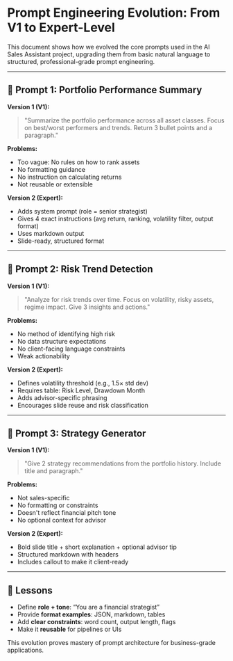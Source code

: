 # Prompt Engineering Evolution: From V1 to Expert-Level

This document shows how we evolved the core prompts used in the AI Sales Assistant project, upgrading them from basic natural language to structured, professional-grade prompt engineering.

---

## 🔹 Prompt 1: Portfolio Performance Summary

**Version 1 (V1):**
> "Summarize the portfolio performance across all asset classes. Focus on best/worst performers and trends. Return 3 bullet points and a paragraph."

**Problems:**
- Too vague: No rules on how to rank assets
- No formatting guidance
- No instruction on calculating returns
- Not reusable or extensible

**Version 2 (Expert):**
- Adds system prompt (role = senior strategist)
- Gives 4 exact instructions (avg return, ranking, volatility filter, output format)
- Uses markdown output
- Slide-ready, structured format

---

## 🔹 Prompt 2: Risk Trend Detection

**Version 1 (V1):**
> "Analyze for risk trends over time. Focus on volatility, risky assets, regime impact. Give 3 insights and actions."

**Problems:**
- No method of identifying high risk
- No data structure expectations
- No client-facing language constraints
- Weak actionability

**Version 2 (Expert):**
- Defines volatility threshold (e.g., 1.5× std dev)
- Requires table: Risk Level, Drawdown Month
- Adds advisor-specific phrasing
- Encourages slide reuse and risk classification

---

## 🔹 Prompt 3: Strategy Generator

**Version 1 (V1):**
> "Give 2 strategy recommendations from the portfolio history. Include title and paragraph."

**Problems:**
- Not sales-specific
- No formatting or constraints
- Doesn't reflect financial pitch tone
- No optional context for advisor

**Version 2 (Expert):**
- Bold slide title + short explanation + optional advisor tip
- Structured markdown with headers
- Includes callout to make it client-ready

---

## 🧠 Lessons

- Define **role + tone**: “You are a financial strategist”
- Provide **format examples**: JSON, markdown, tables
- Add **clear constraints**: word count, output length, flags
- Make it **reusable** for pipelines or UIs

This evolution proves mastery of prompt architecture for business-grade applications.